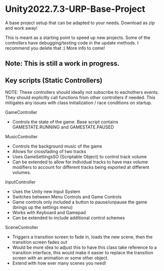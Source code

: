 # Unity2022.7.3-URP-Base-Project
A base project setup that can be adapted to your needs. 
Download as zip and work away!

This is meant as a starting point to speed up new projects.
Some of the controllers have debugging/testing code in the update methods. I recommend you delete that :)
More info to come!

Note: This is still a work in progress.
---------------------------------------
Key scripts (Static Controllers)
---------------------------------------
NOTE: These controllers should ideally not subscribe to eachothers events. They should explicitly call functions from 
other controllers if needed. This mitigates any issues with class initialization / race conditions on startup.

GameController
  - Controls the state of the game. Base script contains GAMESTATE.RUNNING and GAMESTATE.PAUSED

MusicController
  - Controls the background music of the game
  - Allows for crossfading of two tracks
  - Uses GameSettingsSO (Scriptable Object) to control track volume
  - Can be extended to allow for individual tracks to have max volume modifiers to account for different tracks being exported at different volumes.

InputController
  - Uses the Unity new Input System
  - Switches between Menu Controls and Game Controls
  - Game controls only included a button to pause/unpause the game (brings up the settings menu)
  - Works with Keyboard and Gamepad
  - Can be extended to include additional control schemes

SceneController
  - Triggers a transition screen to fade in, loads the new scene, then the transition screen fades out
  - Would be more idea to adjust this to have this class take reference to a transition interface, this would
    make it easier to replace the transition screen with an animation or some other object.
  - Extend with how ever many scenes you need! 
